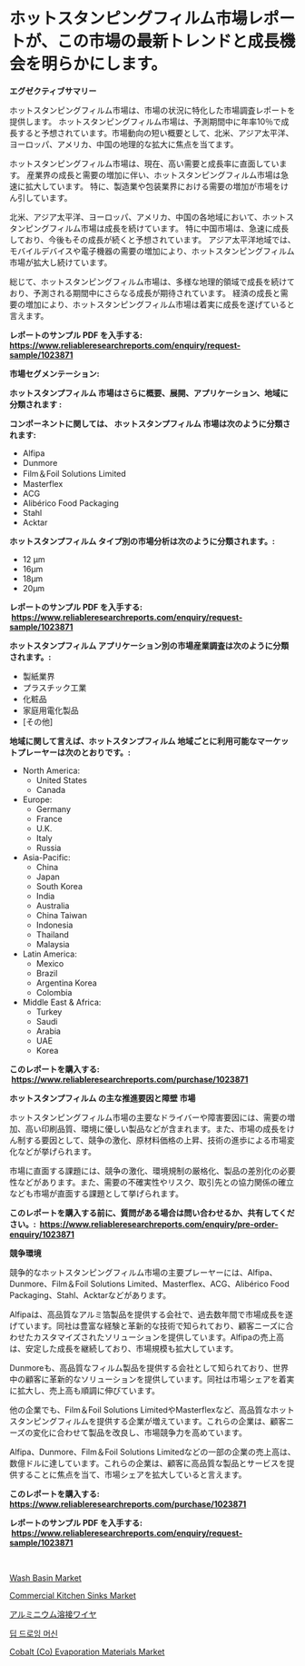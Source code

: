 <p><h1>ホットスタンピングフィルム市場レポートが、この市場の最新トレンドと成長機会を明らかにします。</h1></p><p><strong>エグゼクティブサマリー</strong></p>
<p><p>ホットスタンピングフィルム市場は、市場の状況に特化した市場調査レポートを提供します。 ホットスタンピングフィルム市場は、予測期間中に年率10％で成長すると予想されています。市場動向の短い概要として、北米、アジア太平洋、ヨーロッパ、アメリカ、中国の地理的な拡大に焦点を当てます。 </p><p>ホットスタンピングフィルム市場は、現在、高い需要と成長率に直面しています。 産業界の成長と需要の増加に伴い、ホットスタンピングフィルム市場は急速に拡大しています。 特に、製造業や包装業界における需要の増加が市場をけん引しています。</p><p>北米、アジア太平洋、ヨーロッパ、アメリカ、中国の各地域において、ホットスタンピングフィルム市場は成長を続けています。 特に中国市場は、急速に成長しており、今後もその成長が続くと予想されています。 アジア太平洋地域では、モバイルデバイスや電子機器の需要の増加により、ホットスタンピングフィルム市場が拡大し続けています。</p><p>総じて、ホットスタンピングフィルム市場は、多様な地理的領域で成長を続けており、予測される期間中にさらなる成長が期待されています。 経済の成長と需要の増加により、ホットスタンピングフィルム市場は着実に成長を遂げていると言えます。</p></p>
<p><strong>レポートのサンプル PDF を入手する: <a href="https://www.reliableresearchreports.com/enquiry/request-sample/1023871">https://www.reliableresearchreports.com/enquiry/request-sample/1023871</a></strong></p>
<p><strong>市場セグメンテーション:</strong></p>
<p><strong> ホットスタンプフィルム 市場はさらに概要、展開、アプリケーション、地域に分類されます :</strong></p>
<p><strong>コンポーネントに関しては、 ホットスタンプフィルム 市場は次のように分類されます: &nbsp;</strong></p>
<p><ul><li>Alfipa</li><li>Dunmore</li><li>Film＆Foil Solutions Limited</li><li>Masterflex</li><li>ACG</li><li>Alibérico Food Packaging</li><li>Stahl</li><li>Acktar</li></ul></p>
<p><strong> ホットスタンプフィルム タイプ別の市場分析は次のように分類されます。:</strong></p>
<p><ul><li>12 μm</li><li>16μm</li><li>18μm</li><li>20μm</li></ul></p>
<p><strong>レポートのサンプル PDF を入手する: &nbsp;<a href="https://www.reliableresearchreports.com/enquiry/request-sample/1023871">https://www.reliableresearchreports.com/enquiry/request-sample/1023871</a></strong></p>
<p><strong> ホットスタンプフィルム アプリケーション別の市場産業調査は次のように分類されます。:</strong></p>
<p><ul><li>製紙業界</li><li>プラスチック工業</li><li>化粧品</li><li>家庭用電化製品</li><li>[その他]</li></ul></p>
<p><strong>地域に関して言えば、ホットスタンプフィルム 地域ごとに利用可能なマーケットプレーヤーは次のとおりです。:</strong></p>
<p><ul>
    <li>
        North America:
        <ul>
            <li>United States</li>
            <li>Canada</li>
        </ul>
    </li>
    <li>
        Europe:
        <ul>
            <li>Germany</li>
            <li>France</li>
            <li>U.K.</li>
            <li>Italy</li>
            <li>Russia</li>
        </ul>
    </li>
    <li>
        Asia-Pacific:
        <ul>
            <li>China</li>
            <li>Japan</li>
            <li>South Korea</li>
            <li>India</li>
            <li>Australia</li>
            <li>China Taiwan</li>
            <li>Indonesia</li>
            <li>Thailand</li>
            <li>Malaysia</li>
        </ul>
    </li>
    <li>
        Latin America:
        <ul>
            <li>Mexico</li>
            <li>Brazil</li>
            <li>Argentina Korea</li>
            <li>Colombia</li>
        </ul>
    </li>
    <li>
        Middle East & Africa:
        <ul>
            <li>Turkey</li>
            <li>Saudi</li>
            <li>Arabia</li>
            <li>UAE</li>
            <li>Korea</li>
        </ul>
    </li>
    </ul></p>
<p><strong>このレポートを購入する: &nbsp;<a href="https://www.reliableresearchreports.com/purchase/1023871">https://www.reliableresearchreports.com/purchase/1023871</a></strong></p>
<p><strong>ホットスタンプフィルム の主な推進要因と障壁 市場</strong></p>
<p><p>ホットスタンピングフィルム市場の主要なドライバーや障害要因には、需要の増加、高い印刷品質、環境に優しい製品などが含まれます。また、市場の成長をけん制する要因として、競争の激化、原材料価格の上昇、技術の進歩による市場変化などが挙げられます。</p><p>市場に直面する課題には、競争の激化、環境規制の厳格化、製品の差別化の必要性などがあります。また、需要の不確実性やリスク、取引先との協力関係の確立なども市場が直面する課題として挙げられます。</p></p>
<p><strong>このレポートを購入する前に、質問がある場合は問い合わせるか、共有してください。:&nbsp; <a href="https://www.reliableresearchreports.com/enquiry/pre-order-enquiry/1023871">https://www.reliableresearchreports.com/enquiry/pre-order-enquiry/1023871</a></strong></p>
<p><strong>競争環境</strong></p>
<p><p>競争的なホットスタンピングフィルム市場の主要プレーヤーには、Alfipa、Dunmore、Film＆Foil Solutions Limited、Masterflex、ACG、Alibérico Food Packaging、Stahl、Acktarなどがあります。</p><p>Alfipaは、高品質なアルミ箔製品を提供する会社で、過去数年間で市場成長を遂げています。同社は豊富な経験と革新的な技術で知られており、顧客ニーズに合わせたカスタマイズされたソリューションを提供しています。Alfipaの売上高は、安定した成長を継続しており、市場規模も拡大しています。</p><p>Dunmoreも、高品質なフィルム製品を提供する会社として知られており、世界中の顧客に革新的なソリューションを提供しています。同社は市場シェアを着実に拡大し、売上高も順調に伸びています。</p><p>他の企業でも、Film＆Foil Solutions LimitedやMasterflexなど、高品質なホットスタンピングフィルムを提供する企業が増えています。これらの企業は、顧客ニーズの変化に合わせて製品を改良し、市場競争力を高めています。</p><p>Alfipa、Dunmore、Film＆Foil Solutions Limitedなどの一部の企業の売上高は、数億ドルに達しています。これらの企業は、顧客に高品質な製品とサービスを提供することに焦点を当て、市場シェアを拡大していると言えます。</p></p>
<p><strong>このレポートを購入する: &nbsp; <a href="https://www.reliableresearchreports.com/purchase/1023871">https://www.reliableresearchreports.com/purchase/1023871</a></strong></p>
<p><strong>レポートのサンプル PDF を入手する: &nbsp;<a href="https://www.reliableresearchreports.com/enquiry/request-sample/1023871">https://www.reliableresearchreports.com/enquiry/request-sample/1023871</a></strong><strong></strong></p>
<p>&nbsp;</p>
<p><p><a href="https://issuu.com/reportprime-2/docs/wash-basin-market-size-2030.pptx">Wash Basin Market</a></p><p><a href="https://issuu.com/reportprime-2/docs/commercial-kitchen-sinks-market-size-2030.pptx">Commercial Kitchen Sinks Market</a></p><p><a href="https://medium.com/@demarcuskuhlman/%E3%82%A2%E3%83%AB%E3%83%9F%E6%BA%B6%E6%8E%A5%E3%83%AF%E3%82%A4%E3%83%A4%E3%83%BC%E5%B8%82%E5%A0%B4-2021%E5%B9%B4%E3%81%BE%E3%81%A7%E3%81%AE%E5%8B%95%E5%90%91-%E4%BA%88%E6%B8%AC-%E7%AB%B6%E4%BA%89%E5%88%86%E6%9E%90-865566e14674">アルミニウム溶接ワイヤ</a></p><p><a href="https://github.com/vsnao330707/Market-Research-Report-List-1/blob/main/719187635.md">딥 드로잉 머신</a></p><p><a href="https://github.com/luckyshygirl/Market-Research-Report-List-3/blob/main/cobalt-co-evaporation-materials-market.md">Cobalt (Co) Evaporation Materials Market</a></p></p>